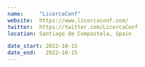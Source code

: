 ```yaml
---
name:     "LicorcaConf"
website:  https://www.licorcaconf.com/
twitter:  https://twitter.com/LicorcaConf
location: Santiago de Compostela, Spain

date_start: 2022-10-15
date_end:   2022-10-15
---
```

